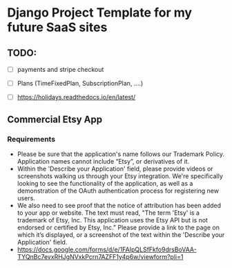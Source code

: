 # Django Project Template for my future SaaS sites


## TODO:
- [ ] payments and stripe checkout
- [ ] Plans (TimeFixedPlan, SubscriptionPlan, ....)
- [ ] https://holidays.readthedocs.io/en/latest/


## Commercial Etsy App

### Requirements

- Please be sure that the application's name follows our Trademark Policy. Application names cannot include “Etsy”, or derivatives of it.
- Within the 'Describe your Application' field, please provide videos or screenshots walking us through your Etsy integration. We're specifically looking to see the functionality of the application, as well as a demonstration of the OAuth authentication process for registering new users.
- We also need to see proof that the notice of attribution has been added to your app or website. The text must read, "The term 'Etsy' is a trademark of Etsy, Inc. This application uses the Etsy API but is not endorsed or certified by Etsy, Inc." Please provide a link to the page on which it’s displayed, or a screenshot of the text within the 'Describe your Application' field.
- https://docs.google.com/forms/d/e/1FAIpQLSfFkfo9drsBoVAA-TYQnBc7evxRHJgNVxkPcrn7AZFF1y4p6w/viewform?pli=1

